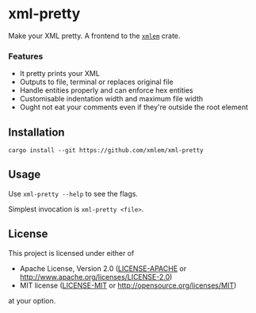 # xml-pretty

Make your XML pretty. A frontend to the [`xmlem`](https://github.com/xmlem/xmlem) crate.

### Features

- It pretty prints your XML
- Outputs to file, terminal or replaces original file
- Handle entities properly and can enforce hex entities
- Customisable indentation width and maximum file width
- Ought not eat your comments even if they're outside the root element

## Installation

```
cargo install --git https://github.com/xmlem/xml-pretty
```

## Usage

Use `xml-pretty --help` to see the flags.

Simplest invocation is `xml-pretty <file>`.

## License

This project is licensed under either of

 * Apache License, Version 2.0 ([LICENSE-APACHE](LICENSE-APACHE) or http://www.apache.org/licenses/LICENSE-2.0)
 * MIT license ([LICENSE-MIT](LICENSE-MIT) or http://opensource.org/licenses/MIT)

at your option.
